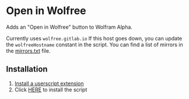 Open in Wolfree
===============

Adds an "Open in Wolfree" button to Wolfram Alpha.

Currently uses `wolfree.gitlab.io`
If this host goes down, you can update the `wolfreeHostname` constant in the script.
You can find a list of mirrors in the [mirrors.txt](https://github.com/Trainmaster2/open-in-wolfree/raw/master/mirrors.txt) file.

Installation
------------
1. [Install a userscript extension](https://greasyfork.org/en/help/installing-user-scripts)
2. Click [HERE](https://github.com/Trainmaster2/open-in-wolfree/raw/master/open-in-wolfree.user.js) to install the script
